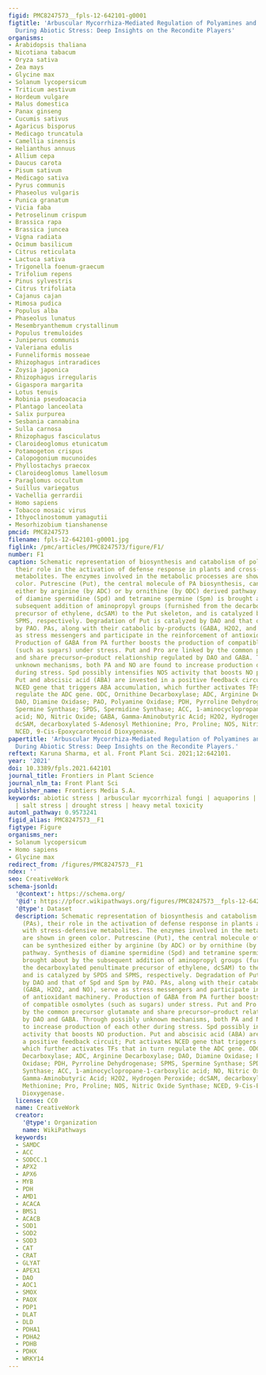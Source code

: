 ```yaml
---
figid: PMC8247573__fpls-12-642101-g0001
figtitle: 'Arbuscular Mycorrhiza-Mediated Regulation of Polyamines and Aquaporins
  During Abiotic Stress: Deep Insights on the Recondite Players'
organisms:
- Arabidopsis thaliana
- Nicotiana tabacum
- Oryza sativa
- Zea mays
- Glycine max
- Solanum lycopersicum
- Triticum aestivum
- Hordeum vulgare
- Malus domestica
- Panax ginseng
- Cucumis sativus
- Agaricus bisporus
- Medicago truncatula
- Camellia sinensis
- Helianthus annuus
- Allium cepa
- Daucus carota
- Pisum sativum
- Medicago sativa
- Pyrus communis
- Phaseolus vulgaris
- Punica granatum
- Vicia faba
- Petroselinum crispum
- Brassica rapa
- Brassica juncea
- Vigna radiata
- Ocimum basilicum
- Citrus reticulata
- Lactuca sativa
- Trigonella foenum-graecum
- Trifolium repens
- Pinus sylvestris
- Citrus trifoliata
- Cajanus cajan
- Mimosa pudica
- Populus alba
- Phaseolus lunatus
- Mesembryanthemum crystallinum
- Populus tremuloides
- Juniperus communis
- Valeriana edulis
- Funneliformis mosseae
- Rhizophagus intraradices
- Zoysia japonica
- Rhizophagus irregularis
- Gigaspora margarita
- Lotus tenuis
- Robinia pseudoacacia
- Plantago lanceolata
- Salix purpurea
- Sesbania cannabina
- Sulla carnosa
- Rhizophagus fasciculatus
- Claroideoglomus etunicatum
- Potamogeton crispus
- Calopogonium mucunoides
- Phyllostachys praecox
- Claroideoglomus lamellosum
- Paraglomus occultum
- Suillus variegatus
- Vachellia gerrardii
- Homo sapiens
- Tobacco mosaic virus
- Ithyoclinostomum yamagutii
- Mesorhizobium tianshanense
pmcid: PMC8247573
filename: fpls-12-642101-g0001.jpg
figlink: /pmc/articles/PMC8247573/figure/F1/
number: F1
caption: Schematic representation of biosynthesis and catabolism of polyamines (PAs),
  their role in the activation of defense response in plants and cross-talk with stress-defensive
  metabolites. The enzymes involved in the metabolic processes are shown in green
  color. Putrescine (Put), the central molecule of PA biosynthesis, can be synthesized
  either by arginine (by ADC) or by ornithine (by ODC) derived pathway. Synthesis
  of diamine spermidine (Spd) and tetramine spermine (Spm) is brought about by the
  subsequent addition of aminopropyl groups (furnished from the decarboxylated penultimate
  precursor of ethylene, dcSAM) to the Put skeleton, and is catalyzed by SPDS and
  SPMS, respectively. Degradation of Put is catalyzed by DAO and that of Spd and Spm
  by PAO. PAs, along with their catabolic by-products (GABA, H2O2, and NO), serve
  as stress messengers and participate in the reinforcement of antioxidant machinery.
  Production of GABA from PA further boosts the production of compatible osmolytes
  (such as sugars) under stress. Put and Pro are linked by the common precursor glutamate
  and share precursor–product relationship regulated by DAO and GABA. Through possibly
  unknown mechanisms, both PA and NO are found to increase production of each other
  during stress. Spd possibly intensifies NOS activity that boosts NO production.
  Put and abscisic acid (ABA) are invested in a positive feedback circuit; Put activates
  NCED gene that triggers ABA accumulation, which further activates TFs that in turn
  regulate the ADC gene. ODC, Ornithine Decarboxylase; ADC, Arginine Decarboxylase;
  DAO, Diamine Oxidase; PAO, Polyamine Oxidase; PDH, Pyrroline Dehydrogenase; SPMS,
  Spermine Synthase; SPDS, Spermidine Synthase; ACC, 1-aminocyclopropane-1-carboxylic
  acid; NO, Nitric Oxide; GABA, Gamma-Aminobutyric Acid; H2O2, Hydrogen Peroxide;
  dcSAM, decarboxylated S-Adenosyl Methionine; Pro, Proline; NOS, Nitric Oxide Synthase;
  NCED, 9-Cis-Epoxycarotenoid Dioxygenase.
papertitle: 'Arbuscular Mycorrhiza-Mediated Regulation of Polyamines and Aquaporins
  During Abiotic Stress: Deep Insights on the Recondite Players.'
reftext: Karuna Sharma, et al. Front Plant Sci. 2021;12:642101.
year: '2021'
doi: 10.3389/fpls.2021.642101
journal_title: Frontiers in Plant Science
journal_nlm_ta: Front Plant Sci
publisher_name: Frontiers Media S.A.
keywords: abiotic stress | arbuscular mycorrhizal fungi | aquaporins | polyamines
  | salt stress | drought stress | heavy metal toxicity
automl_pathway: 0.9573241
figid_alias: PMC8247573__F1
figtype: Figure
organisms_ner:
- Solanum lycopersicum
- Homo sapiens
- Glycine max
redirect_from: /figures/PMC8247573__F1
ndex: ''
seo: CreativeWork
schema-jsonld:
  '@context': https://schema.org/
  '@id': https://pfocr.wikipathways.org/figures/PMC8247573__fpls-12-642101-g0001.html
  '@type': Dataset
  description: Schematic representation of biosynthesis and catabolism of polyamines
    (PAs), their role in the activation of defense response in plants and cross-talk
    with stress-defensive metabolites. The enzymes involved in the metabolic processes
    are shown in green color. Putrescine (Put), the central molecule of PA biosynthesis,
    can be synthesized either by arginine (by ADC) or by ornithine (by ODC) derived
    pathway. Synthesis of diamine spermidine (Spd) and tetramine spermine (Spm) is
    brought about by the subsequent addition of aminopropyl groups (furnished from
    the decarboxylated penultimate precursor of ethylene, dcSAM) to the Put skeleton,
    and is catalyzed by SPDS and SPMS, respectively. Degradation of Put is catalyzed
    by DAO and that of Spd and Spm by PAO. PAs, along with their catabolic by-products
    (GABA, H2O2, and NO), serve as stress messengers and participate in the reinforcement
    of antioxidant machinery. Production of GABA from PA further boosts the production
    of compatible osmolytes (such as sugars) under stress. Put and Pro are linked
    by the common precursor glutamate and share precursor–product relationship regulated
    by DAO and GABA. Through possibly unknown mechanisms, both PA and NO are found
    to increase production of each other during stress. Spd possibly intensifies NOS
    activity that boosts NO production. Put and abscisic acid (ABA) are invested in
    a positive feedback circuit; Put activates NCED gene that triggers ABA accumulation,
    which further activates TFs that in turn regulate the ADC gene. ODC, Ornithine
    Decarboxylase; ADC, Arginine Decarboxylase; DAO, Diamine Oxidase; PAO, Polyamine
    Oxidase; PDH, Pyrroline Dehydrogenase; SPMS, Spermine Synthase; SPDS, Spermidine
    Synthase; ACC, 1-aminocyclopropane-1-carboxylic acid; NO, Nitric Oxide; GABA,
    Gamma-Aminobutyric Acid; H2O2, Hydrogen Peroxide; dcSAM, decarboxylated S-Adenosyl
    Methionine; Pro, Proline; NOS, Nitric Oxide Synthase; NCED, 9-Cis-Epoxycarotenoid
    Dioxygenase.
  license: CC0
  name: CreativeWork
  creator:
    '@type': Organization
    name: WikiPathways
  keywords:
  - SAMDC
  - ACC
  - SODCC.1
  - APX2
  - APX6
  - MYB
  - PDH
  - AMD1
  - ACACA
  - BMS1
  - ACACB
  - SOD1
  - SOD2
  - SOD3
  - CAT
  - CRAT
  - GLYAT
  - APEX1
  - DAO
  - AOC1
  - SMOX
  - PAOX
  - PDP1
  - DLAT
  - DLD
  - PDHA1
  - PDHA2
  - PDHB
  - PDHX
  - WRKY14
---
```

